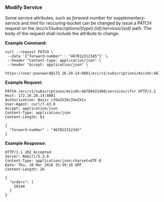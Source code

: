 ### Modify Service

Some service attributes, such as _forward-number_ for supplementary-service and _limit_ for reccuring-bucket can be changed by issue a PATCH request on the _/ecc/v1/subscriptions/{type}:{id}/services/{sid}_ path. The body of the request shall include the attribute to change.

__Example Command:__
```
curl --request PATCH \
 --data '{"forward-number" : "467012312345"}' \
 --header "Content-type: application/json" \
 --header "Accept: application/json" \
 https://user:password@172.16.20.14:8081/ecc/v1/subscriptions/msisdn:46708421488/subscriptions/cfnr
```

__Example Request:__
```
PATCH /ecc/v1/subscriptions/msisdn:46708421488/services/cfnr HTTP/1.1
Host: 172.16.20.14:8081
Authorization: Basic c3VwZXI6c3VwZXI=
User-Agent: curl/7.43.0
Accept: application/json
Content-Type: application/json
Content-Length: 61

{
  "forward-number" : "467012312345"
}
```

__Example Response:__
```
HTTP/1.1 202 Accepted
Server: Nobill/5.3.0
Content-Type: application/json;charset=UTF-8
Date: Thu, 10 Mar 2016 15:39:18 GMT
Content-Length: 26

{
  "orders": [
    20144
  ]
}
```
